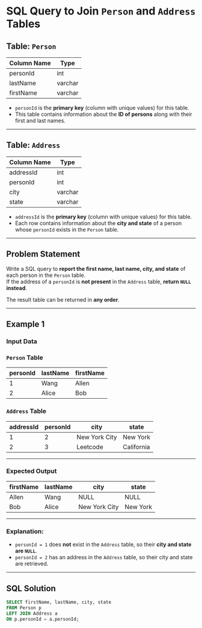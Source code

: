# SQL Query to Join `Person` and `Address` Tables

## **Table: `Person`**

| Column Name | Type    |
|-------------|---------|
| personId    | int     |
| lastName    | varchar |
| firstName   | varchar |

- `personId` is the **primary key** (column with unique values) for this table.
- This table contains information about the **ID of persons** along with their first and last names.

---

## **Table: `Address`**

| Column Name | Type    |
|-------------|---------|
| addressId   | int     |
| personId    | int     |
| city        | varchar |
| state       | varchar |

- `addressId` is the **primary key** (column with unique values) for this table.
- Each row contains information about the **city and state** of a person whose `personId` exists in the `Person` table.

---

## **Problem Statement**

Write a SQL query to **report the first name, last name, city, and state** of each person in the `Person` table.  
If the address of a `personId` is **not present** in the `Address` table, **return `NULL` instead**.

The result table can be returned in **any order**.

---

## **Example 1**

### **Input Data**

### **`Person` Table**
| personId | lastName | firstName |
|----------|----------|-----------|
| 1        | Wang     | Allen     |
| 2        | Alice    | Bob       |

### **`Address` Table**
| addressId | personId | city          | state      |
|-----------|----------|---------------|------------|
| 1         | 2        | New York City | New York   |
| 2         | 3        | Leetcode      | California |

---

### **Expected Output**
| firstName | lastName | city          | state    |
|-----------|----------|---------------|----------|
| Allen     | Wang     | NULL          | NULL     |
| Bob       | Alice    | New York City | New York |

---

### **Explanation:**
- `personId = 1` does **not** exist in the `Address` table, so their **city and state are `NULL`**.
- `personId = 2` has an address in the `Address` table, so their city and state are retrieved.

---

## **SQL Solution**
```sql
SELECT firstName, lastName, city, state 
FROM Person p 
LEFT JOIN Address a 
ON p.personId = a.personId;
